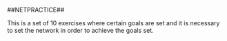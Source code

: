 ##NETPRACTICE##

This is a set of 10 exercises where certain goals are set and it is necessary to set the network in order to achieve the goals set.
